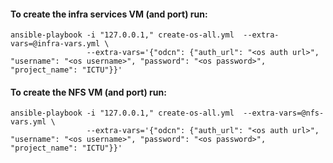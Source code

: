 #### To create the infra services VM (and port) run:

```
ansible-playbook -i "127.0.0.1," create-os-all.yml  --extra-vars=@infra-vars.yml \
                 --extra-vars='{"odcn": {"auth_url": "<os auth url>", "username": "<os username>", "password": "<os password>", "project_name": "ICTU"}}'
```

#### To create the NFS VM (and port) run:

```
ansible-playbook -i "127.0.0.1," create-os-all.yml  --extra-vars=@nfs-vars.yml \
                 --extra-vars='{"odcn": {"auth_url": "<os auth url>", "username": "<os username>", "password": "<os password>", "project_name": "ICTU"}}'
```
